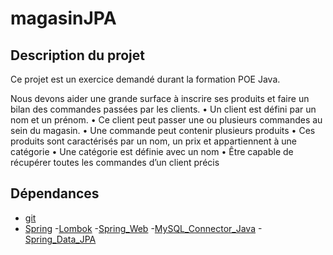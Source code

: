 # magasinJPA

## Description du projet

Ce projet est un exercice demandé durant la formation POE Java.

Nous devons aider une grande surface à inscrire ses produits et faire un bilan des 
commandes passées par les clients.
• Un client est défini par un nom et un prénom. 
• Ce client peut passer une ou plusieurs commandes au sein du 
magasin. 
• Une commande peut contenir plusieurs produits
• Ces produits sont caractérisés par un nom, un prix et appartiennent à 
une catégorie
• Une catégorie est définie avec un nom
• Être capable de récupérer toutes les commandes d’un client précis

## Dépendances

- [git](https://git-scm.com/download/win)
- [Spring](https://spring.io/tools)
    -[Lombok](https://projectlombok.org/)
    -[Spring_Web](https://mvnrepository.com/artifact/org.springframework/spring-web)
    -[MySQL_Connector_Java](https://mvnrepository.com/artifact/mysql/mysql-connector-java)
    -[Spring_Data_JPA](https://mvnrepository.com/artifact/org.springframework.data/spring-data-jpa)